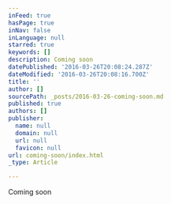 ```yaml
---
inFeed: true
hasPage: true
inNav: false
inLanguage: null
starred: true
keywords: []
description: Coming soon
datePublished: '2016-03-26T20:08:24.287Z'
dateModified: '2016-03-26T20:08:16.700Z'
title: ''
author: []
sourcePath: _posts/2016-03-26-coming-soon.md
published: true
authors: []
publisher:
  name: null
  domain: null
  url: null
  favicon: null
url: coming-soon/index.html
_type: Article

---
```

Coming soon